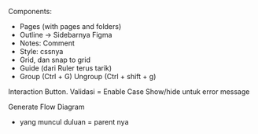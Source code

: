 Components:
- Pages (with pages and folders)
- Outline -> Sidebarnya Figma
- Notes: Comment
- Style: cssnya
- Grid, dan snap to grid
- Guide (dari Ruler terus tarik)
- Group (Ctrl + G) Ungroup (Ctrl + shift + g)

Interaction Button.
Validasi = Enable Case
Show/hide untuk error message

Generate Flow Diagram 
- yang muncul duluan = parent nya